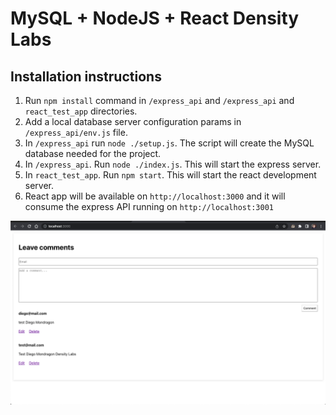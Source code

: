 # MySQL + NodeJS + React Density Labs
## Installation instructions

1. Run `npm install` command in  `/express_api` and  `/express_api` and `react_test_app` directories.
3. Add a local database server configuration params in `/express_api/env.js` file.
2. In `/express_api` run `node ./setup.js`. The script will create the MySQL database needed for the project.
3. In `/express_api`. Run `node ./index.js`. This will start the express server.
4. In `react_test_app`. Run `npm start`. This will start the react development server.
5. React app will be available on `http://localhost:3000` and it will consume the express API running on `http://localhost:3001`

![Leave comments](/image.png "Leave comments")
